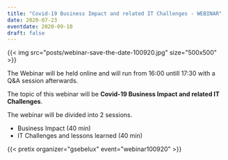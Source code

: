 ```yaml
---
title: "Covid-19 Business Impact and related IT Challenges - WEBINAR"
date: 2020-07-23
eventdate: 2020-09-10
draft: false
---
```


{{< img src="posts/webinar-save-the-date-100920.jpg" size="500x500" >}}

The Webinar will be held online and will run from 16:00 untill 17:30 with a Q&A session afterwards.  

The topic of this webinar will be __Covid-19 Business Impact and related IT Challenges__.  

The webinar will be divided into 2 sessions.  

- Business Impact (40 min)
- IT Challenges and lessons learned (40 min)

{{< pretix organizer="gsebelux" event="webinar100920" >}}


